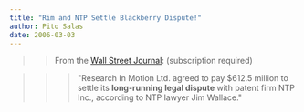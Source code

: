 ```yaml
---
title: "Rim and NTP Settle Blackberry Dispute!"
author: Pito Salas
date: 2006-03-03
---
```



>>

>> From the [Wall Street
Journal](<http://online.wsj.com/article/SB114142276287788965.html?mod=home_whats_news_us>):
(subscription required)

>>

>>> "Research In Motion Ltd. agreed to pay $612.5 million to settle its
**long-running legal dispute** with patent firm NTP Inc., according to NTP
lawyer Jim Wallace."


